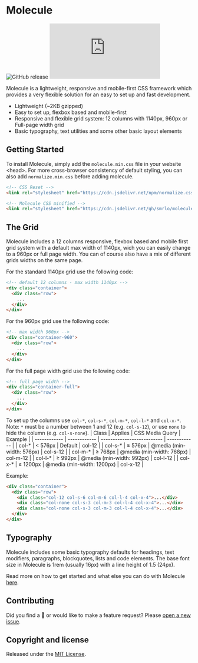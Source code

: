 # Molecule
![GitHub release](https://img.shields.io/github/release/smrlo/molecule.svg)
![CSS gzip size](https://img.badgesize.io/smrlo/molecule/master/molecule.min.css?compression=gzip&label=CSS%20gzip%20size)

Molecule is a lightweight, responsive and mobile-first CSS framework which provides a very flexible solution for an easy to set up and fast development.

- Lightweight (~2KB gzipped)
- Easy to set up, flexbox based and mobile-first
- Responsive and flexible grid system: 12 columns with 1140px, 960px or Full-page width grid
- Basic typography, text utilities and some other basic layout elements



## Getting Started
To install Molecule, simply add the `molecule.min.css` file in your website &lt;head&gt;. For more cross-browser consistency of default styling, you can also add `normalize.min.css` before adding molecule.

```html
<!-- CSS Reset -->
<link rel="stylesheet" href="https://cdn.jsdelivr.net/npm/normalize.css@8.0.1/normalize.min.css">

<!-- Molecule CSS minified -->
<link rel="stylesheet" href="https://cdn.jsdelivr.net/gh/smrlo/molecule/molecule.min.css">
```



## The Grid
Molecule includes a 12 columns responsive, flexbox based and mobile first grid system with a default max width of 1140px, wich you can easily change to a 960px or full page width. You can of course also have a mix of different grids widths on the same page.

For the standard 1140px grid use the following code:
```html
<!-- default 12 columns - max width 1140px -->
<div class="container">
  <div class="row">
    ...
  </div>
</div>
```

For the 960px grid use the following code:
```html
<!-- max width 960px -->
<div class="container-960">
  <div class="row">
    ...
  </div>
</div>
```

For the full page width grid use the following code:
```html
<!-- full page width -->
<div class="container-full">
  <div class="row">
    ...
  </div>
</div>
```

To set up the columns use `col-*`, `col-s-*`, `col-m-*`, `col-l-*` and `col-x-*`. Note: `*` must be a number between 1 and 12 (e.g. `col-s-12`), or use `none` to hide the column (e.g. `col-s-none`).
| Class        | Applies      | CSS Media Query            | Example      |
| ------------ | ------------ | -------------------------- | ------------ |
| col-*        | < 576px      | Default                    | col-12       |
| col-s-*      | ≥ 576px      | @media (min-width: 576px)  | col-s-12     |
| col-m-*      | ≥ 768px      | @media (min-width: 768px)  | col-m-12     |
| col-l-*      | ≥ 992px      | @media (min-width: 992px)  | col-l-12     |
| col-x-*      | ≥ 1200px     | @media (min-width: 1200px) | col-x-12     |

Example:
```html
<div class="container">
  <div class="row">
    <div class="col-12 col-s-6 col-m-6 col-l-4 col-x-4">...</div>
    <div class="col-none col-s-3 col-m-3 col-l-4 col-x-4">...</div>
    <div class="col-none col-s-3 col-m-3 col-l-4 col-x-4">...</div>
  </div>
</div>
```


## Typography
Molecule includes some basic typography defaults for headings, text modifiers, paragraphs, blockquotes, lists and code elements. The base font size in Molecule is 1rem (usually 16px) with a line height of 1.5 (24px).

Read more on how to get started and what else you can do with Molecule [here](https://smrlo.github.io/molecule).



## Contributing
Did you find a &#x1f41e; or would like to make a feature request? Please [open a new issue](https://github.com/smrlo/molecule/issues).



## Copyright and license
Released under the [MIT License](https://github.com/smrlo/molecule/blob/master/LICENSE).
